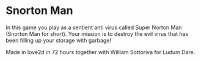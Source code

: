 # Snorton Man

In this game you play as a sentient anti virus called Super Norton Man (Snorton Man for short). Your mission is to destroy the evil virus that has been filling up your storage with garbage!

Made in love2d in 72 hours together with William Sottoriva for Ludum Dare.
